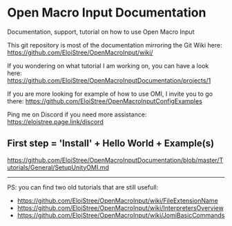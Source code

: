 # Open Macro Input Documentation
Documentation, support, tutorial on how to use Open Macro Input

This git repository is most of the documentation mirroring the Git Wiki here:  
https://github.com/EloiStree/OpenMacroInput/wiki/  

If you wondering on what tutorial I am working on, you can have a look here:  
https://github.com/EloiStree/OpenMacroInputDocumentation/projects/1  

If you are more looking for example of how to use OMI, I invite you to go there:
https://github.com/EloiStree/OpenMacroInputConfigExamples


Ping me on Discord if you need more assistance:
https://eloistree.page.link/discord



## First step = 'Install' + Hello World + Example(s)

https://github.com/EloiStree/OpenMacroInputDocumentation/blob/master/Tutorials/General/SetupUnityOMI.md



------------------------------

PS: you can find two old tutorials that are still usefull:
- https://github.com/EloiStree/OpenMacroInput/wiki/FileExtensionName
- https://github.com/EloiStree/OpenMacroInput/wiki/InterpretersOverview
- https://github.com/EloiStree/OpenMacroInput/wiki/JomiBasicCommands
